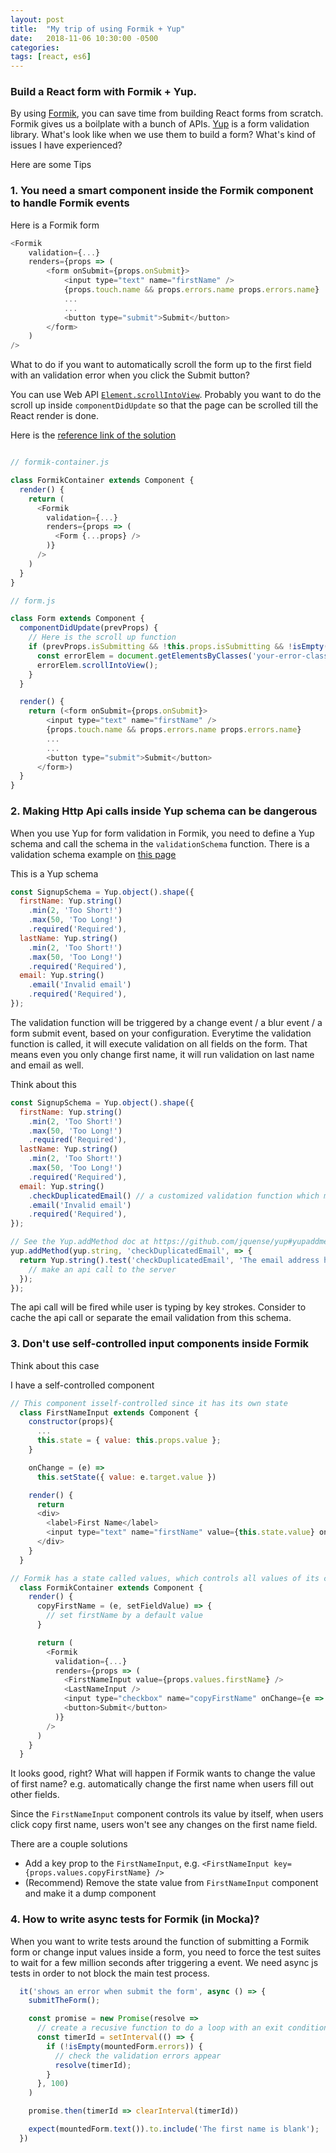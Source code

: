 ```yaml
---
layout: post
title:  "My trip of using Formik + Yup"
date:   2018-11-06 10:30:00 -0500
categories:
tags: [react, es6]
---
```


### Build a React form with Formik + Yup.

By using [Formik](https://github.com/jaredpalmer/formik), you can save time from building React forms from scratch. Formik gives us a boilplate with a bunch of APIs. [Yup](https://github.com/jquense/yup) is a form validation library. What's look like when we use them to build a form? What's kind of issues I have experienced?


Here are some Tips
### 1. You need a smart component inside the Formik component to handle Formik events

Here is a Formik form

```javascript
<Formik
    validation={...}
    renders={props => (
        <form onSubmit={props.onSubmit}>
            <input type="text" name="firstName" />
            {props.touch.name && props.errors.name props.errors.name}
            ...
            ...
            <button type="submit">Submit</button>
        </form>
    )
/>
```

What to do if you want to automatically scroll the form up to the first field with an validation error when you click the Submit button?

You can use Web API [`Element.scrollIntoView`](https://developer.mozilla.org/en-US/docs/Web/API/Element/scrollIntoView). Probably you want to do the scroll up inside `componentDidUpdate` so that the page can be scrolled till the React render is done.

Here is the [reference link of the solution](https://github.com/jaredpalmer/formik/issues/146)

```javascript

// formik-container.js

class FormikContainer extends Component {
  render() {
    return (
      <Formik
        validation={...}
        renders={props => (
          <Form {...props} />
        )}
      />
    )
  }
}

// form.js

class Form extends Component {
  componentDidUpdate(prevProps) {
    // Here is the scroll up function
    if (prevProps.isSubmitting && !this.props.isSubmitting && !isEmpty(this.errors)) {
      const errorElem = document.getElementsByClasses('your-error-class')[0];
      errorElem.scrollIntoView();
    }
  }

  render() {
    return (<form onSubmit={props.onSubmit}>
        <input type="text" name="firstName" />
        {props.touch.name && props.errors.name props.errors.name}
        ...
        ...
        <button type="submit">Submit</button>
      </form>)
  }
}

```

### 2. Making Http Api calls inside Yup schema can be dangerous

When you use Yup for form validation in Formik, you need to define a Yup schema and call the schema in the `validationSchema` function. There is a validation schema example on [this page](https://jaredpalmer.com/formik/docs/guides/validation)

This is a Yup schema

```javascript
const SignupSchema = Yup.object().shape({
  firstName: Yup.string()
    .min(2, 'Too Short!')
    .max(50, 'Too Long!')
    .required('Required'),
  lastName: Yup.string()
    .min(2, 'Too Short!')
    .max(50, 'Too Long!')
    .required('Required'),
  email: Yup.string()
    .email('Invalid email')
    .required('Required'),
});
```

The validation function will be triggered by a change event / a blur event / a form submit event, based on your configuration. Everytime the validation function is called, it will execute validation on all fields on the form. That means even you only change first name, it will run validation on last name and email as well.

Think about this

```javascript
const SignupSchema = Yup.object().shape({
  firstName: Yup.string()
    .min(2, 'Too Short!')
    .max(50, 'Too Long!')
    .required('Required'),
  lastName: Yup.string()
    .min(2, 'Too Short!')
    .max(50, 'Too Long!')
    .required('Required'),
  email: Yup.string()
    .checkDuplicatedEmail() // a customized validation function which makes api call from it
    .email('Invalid email')
    .required('Required'),
});

// See the Yup.addMethod doc at https://github.com/jquense/yup#yupaddmethodschematype-schema-name-string-method--schema-void
yup.addMethod(yup.string, 'checkDuplicatedEmail', => {
  return Yup.string().test('checkDuplicatedEmail', 'The email address has been taken', email => {
    // make an api call to the server
  });
});
```

The api call will be fired while user is typing by key strokes. Consider to cache the api call or separate the email validation from this schema.

### 3. Don't use self-controlled input components inside Formik

Think about this case

I have a self-controlled component

```js
// This component isself-controlled since it has its own state
  class FirstNameInput extends Component {
    constructor(props){
      ...
      this.state = { value: this.props.value };
    }

    onChange = (e) =>
      this.setState({ value: e.target.value })

    render() {
      return
      <div>
        <label>First Name</label>
        <input type="text" name="firstName" value={this.state.value} onChange={this.onChange} />
      </div>
    }
  }

// Formik has a state called values, which controls all values of its children inputs
  class FormikContainer extends Component {
    render() {
      copyFirstName = (e, setFieldValue) => {
        // set firstName by a default value
      }

      return (
        <Formik
          validation={...}
          renders={props => (
            <FirstNameInput value={props.values.firstName} />
            <LastNameInput />
            <input type="checkbox" name="copyFirstName" onChange={e => { this.copyFirstName(e, props.setFieldValue) }}>Use the same first name above</input>
            <button>Submit</button>
          )}
        />
      )
    }
  }
```

It looks good, right? What will happen if Formik wants to change the value of first name? e.g. automatically change the first name when users fill out other fields.

Since the `FirstNameInput` component controls its value by itself, when users click copy first name, users won't see any changes on the first name field.

There are a couple solutions

* Add a key prop to the `FirstNameInput`, e.g. `<FirstNameInput key={props.values.copyFirstName} />`
* (Recommend) Remove the state value from `FirstNameInput` component and make it a dump component

### 4. How to write async tests for Formik (in Mocka)?

When you want to write tests around the function of submitting a Formik form or change input values inside a form, you need to force the test suites to wait for a few million seconds after triggering a event. We need async js tests in order to not block the main test process.

```js
  it('shows an error when submit the form', async () => {
    submitTheForm();

    const promise = new Promise(resolve =>
      // create a recusive function to do a loop with an exit condition
      const timerId = setInterval(() => {
        if (!isEmpty(mountedForm.errors)) {
          // check the validation errors appear
          resolve(timerId);
        }
      }, 100)
    )

    promise.then(timerId => clearInterval(timerId))

    expect(mountedForm.text()).to.include('The first name is blank');
  })
```